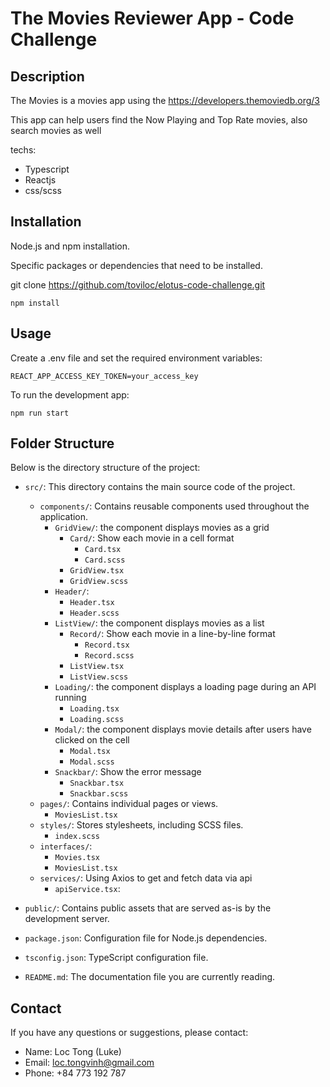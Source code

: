 # The Movies Reviewer App - Code Challenge

## Description

The Movies is a movies app using the https://developers.themoviedb.org/3

This app can help users find the Now Playing and Top Rate movies, also search movies as well  

techs:
- Typescript
- Reactjs
- css/scss

## Installation
Node.js and npm installation.

Specific packages or dependencies that need to be installed.

git clone https://github.com/toviloc/elotus-code-challenge.git

`npm install`

## Usage
Create a .env file and set the required environment variables:

`REACT_APP_ACCESS_KEY_TOKEN=your_access_key`

To run the development app:

`npm run start`

## Folder Structure

Below is the directory structure of the project:

- `src/`: This directory contains the main source code of the project.
  - `components/`: Contains reusable components used throughout the application.
    - `GridView/`: the component displays movies as a grid
      - `Card/`: Show each movie in a cell format
        - `Card.tsx`
        - `Card.scss`
      - `GridView.tsx`
      - `GridView.scss`
    - `Header/`: 
      - `Header.tsx`
      - `Header.scss`
    - `ListView/`: the component displays movies as a list
      - `Record/`: Show each movie in a line-by-line format
        - `Record.tsx`
        - `Record.scss`
      - `ListView.tsx`
      - `ListView.scss`
    - `Loading/`: the component displays a loading page during an API running 
      - `Loading.tsx`
      - `Loading.scss`
    - `Modal/`: the component displays movie details after users have clicked on the cell
      - `Modal.tsx`
      - `Modal.scss`
    - `Snackbar/`: Show the error message
      - `Snackbar.tsx`
      - `Snackbar.scss` 
  - `pages/`: Contains individual pages or views.
    - `MoviesList.tsx`
  - `styles/`: Stores stylesheets, including SCSS files.
    - `index.scss`
  - `interfaces/`:
    - `Movies.tsx`
    - `MoviesList.tsx`
  - `services/`: Using Axios to get and fetch data via api
    - `apiService.tsx`: 
      
- `public/`: Contains public assets that are served as-is by the development server.

- `package.json`: Configuration file for Node.js dependencies.

- `tsconfig.json`: TypeScript configuration file.

- `README.md`: The documentation file you are currently reading.

## Contact

If you have any questions or suggestions, please contact:

- Name: Loc Tong (Luke)
- Email: loc.tongvinh@gmail.com
- Phone: +84 773 192 787
